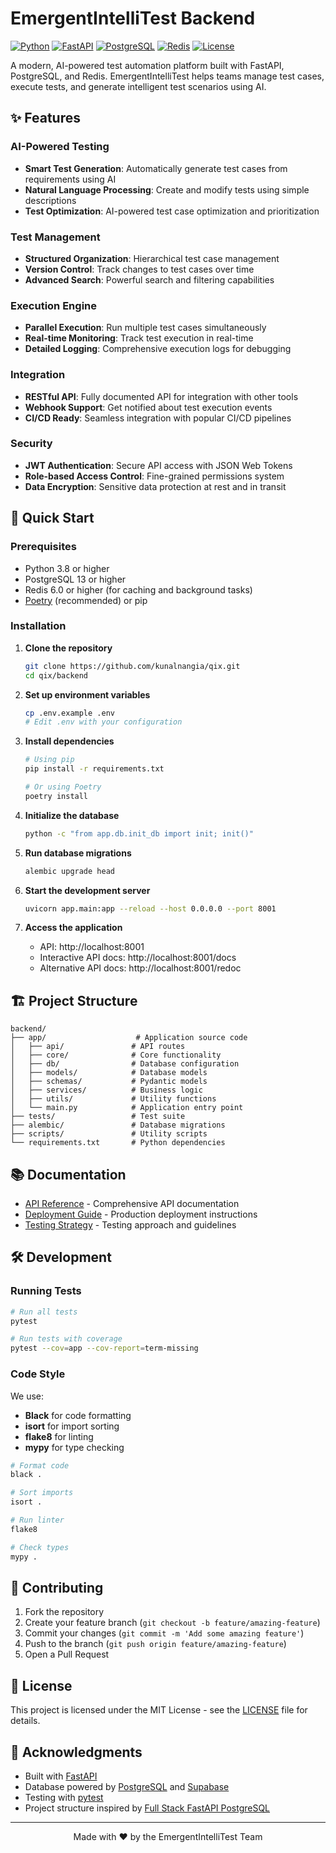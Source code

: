 # EmergentIntelliTest Backend

[![Python](https://img.shields.io/badge/Python-3.8+-blue.svg)](https://www.python.org/)
[![FastAPI](https://img.shields.io/badge/FastAPI-0.95.0-009688.svg)](https://fastapi.tiangolo.com/)
[![PostgreSQL](https://img.shields.io/badge/PostgreSQL-13+-336791.svg)](https://www.postgresql.org/)
[![Redis](https://img.shields.io/badge/Redis-6.0+-DC382D.svg)](https://redis.io/)
[![License](https://img.shields.io/badge/License-MIT-green.svg)](LICENSE)

A modern, AI-powered test automation platform built with FastAPI, PostgreSQL, and Redis. EmergentIntelliTest helps teams manage test cases, execute tests, and generate intelligent test scenarios using AI.

## ✨ Features

### AI-Powered Testing
- **Smart Test Generation**: Automatically generate test cases from requirements using AI
- **Natural Language Processing**: Create and modify tests using simple descriptions
- **Test Optimization**: AI-powered test case optimization and prioritization

### Test Management
- **Structured Organization**: Hierarchical test case management
- **Version Control**: Track changes to test cases over time
- **Advanced Search**: Powerful search and filtering capabilities

### Execution Engine
- **Parallel Execution**: Run multiple test cases simultaneously
- **Real-time Monitoring**: Track test execution in real-time
- **Detailed Logging**: Comprehensive execution logs for debugging

### Integration
- **RESTful API**: Fully documented API for integration with other tools
- **Webhook Support**: Get notified about test execution events
- **CI/CD Ready**: Seamless integration with popular CI/CD pipelines

### Security
- **JWT Authentication**: Secure API access with JSON Web Tokens
- **Role-based Access Control**: Fine-grained permissions system
- **Data Encryption**: Sensitive data protection at rest and in transit

## 🚀 Quick Start

### Prerequisites

- Python 3.8 or higher
- PostgreSQL 13 or higher
- Redis 6.0 or higher (for caching and background tasks)
- [Poetry](https://python-poetry.org/) (recommended) or pip

### Installation

1. **Clone the repository**
   ```bash
   git clone https://github.com/kunalnangia/qix.git
   cd qix/backend
   ```

2. **Set up environment variables**
   ```bash
   cp .env.example .env
   # Edit .env with your configuration
   ```

3. **Install dependencies**
   ```bash
   # Using pip
   pip install -r requirements.txt
   
   # Or using Poetry
   poetry install
   ```

4. **Initialize the database**
   ```bash
   python -c "from app.db.init_db import init; init()"
   ```

5. **Run database migrations**
   ```bash
   alembic upgrade head
   ```

6. **Start the development server**
   ```bash
   uvicorn app.main:app --reload --host 0.0.0.0 --port 8001
   ```

7. **Access the application**
   - API: http://localhost:8001
   - Interactive API docs: http://localhost:8001/docs
   - Alternative API docs: http://localhost:8001/redoc

## 🏗 Project Structure

```
backend/
├── app/                    # Application source code
│   ├── api/               # API routes
│   ├── core/              # Core functionality
│   ├── db/                # Database configuration
│   ├── models/            # Database models
│   ├── schemas/           # Pydantic models
│   ├── services/          # Business logic
│   ├── utils/             # Utility functions
│   └── main.py            # Application entry point
├── tests/                 # Test suite
├── alembic/               # Database migrations
├── scripts/               # Utility scripts
└── requirements.txt       # Python dependencies
```

## 📚 Documentation

- [API Reference](docs/API_REFERENCE.md) - Comprehensive API documentation
- [Deployment Guide](docs/DEPLOYMENT.md) - Production deployment instructions
- [Testing Strategy](tests/TESTING_STRATEGY.md) - Testing approach and guidelines

## 🛠 Development

### Running Tests

```bash
# Run all tests
pytest

# Run tests with coverage
pytest --cov=app --cov-report=term-missing
```

### Code Style

We use:
- **Black** for code formatting
- **isort** for import sorting
- **flake8** for linting
- **mypy** for type checking

```bash
# Format code
black .

# Sort imports
isort .

# Run linter
flake8

# Check types
mypy .
```

## 🤝 Contributing

1. Fork the repository
2. Create your feature branch (`git checkout -b feature/amazing-feature`)
3. Commit your changes (`git commit -m 'Add some amazing feature'`)
4. Push to the branch (`git push origin feature/amazing-feature`)
5. Open a Pull Request

## 📄 License

This project is licensed under the MIT License - see the [LICENSE](LICENSE) file for details.

## 🙏 Acknowledgments

- Built with [FastAPI](https://fastapi.tiangolo.com/)
- Database powered by [PostgreSQL](https://www.postgresql.org/) and [Supabase](https://supabase.com/)
- Testing with [pytest](https://docs.pytest.org/)
- Project structure inspired by [Full Stack FastAPI PostgreSQL](https://github.com/tiangolo/full-stack-fastapi-postgresql)

---

<div align="center">
  Made with ❤️ by the EmergentIntelliTest Team
</div>
